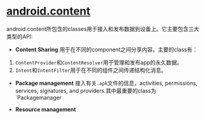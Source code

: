 # [android.content](https://developer.android.com/reference/android/content/package-summary)

android.content所包含的classes用于接入和发布数据到设备上。它主要包含三大类型的API:

* **Content Sharing** 用于在不同的component之间分享内容。主要的class有：
1. `ContentProvider`和`ContentResolver`用于管理和发布app的永久数据。
2. `Intent`和`IntentFilter`用于在不同的组件之间传递结构化消息。

* **Package management** 接入有关`.apk`文件的信息，activities, permissions, services, signatures, and providers.其中最重要的class为`Packagemanager

* **Resource management** 